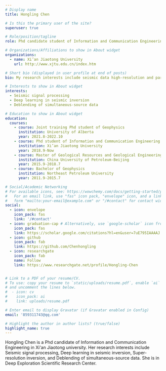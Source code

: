 ```yaml
---
# Display name
title: Hongling Chen

# Is this the primary user of the site?
superuser: true

# Role/position/tagline
role: Phd candidate student of Information and Communication Engineering

# Organizations/Affiliations to show in About widget
organizations:
  - name: Xi’an Jiaotong University
    url: http://www.xjtu.edu.cn/index.htm

# Short bio (displayed in user profile at end of posts)
bio: My research interests include seismic data high-resolution and parameters inversion, seismic proccesing.

# Interests to show in About widget
interests:
  - Seismic signal processing
  - Deep learning in seismic inversion
  - Deblending of simultaneous-source data

# Education to show in About widget
education:
  courses:
    - course: Joint training Phd student of Geophysics
      institution: University of Alberta
      year: 2021.8-2022.10
    - course: Phd student of Information and Communication Engineering
      institution: Xi’an Jiaotong University
      year: 2018.9-Now
    - course: Master of Geological Resources and Geological Engineering
      institution: China University of Petroleum-Beijing
      year: 2015.9-2018.7
    - course: Bachelor of Geophysics
      institution: Northeast Petroleum University
      year: 2011.9-2015.7

# Social/Academic Networking
# For available icons, see: https://wowchemy.com/docs/getting-started/page-builder/#icons
#   For an email link, use "fas" icon pack, "envelope" icon, and a link in the
#   form "mailto:your-email@example.com" or "/#contact" for contact widget.
social:
  - icon: envelope
    icon_pack: fas
    link: '/#contact'
  - icon: graduation-cap # Alternatively, use `google-scholar` icon from `ai` icon pack
    icon_pack: fas
    link: https://scholar.google.com/citations?hl=en&user=7uE795IAAAAJ
  - icon: github
    icon_pack: fab
    link: https://github.com/Chenhongling
  - icon: researchgate
    icon_pack: fab
    name: Follow
    link: https://www.researchgate.net/profile/Hongling-Chen


# Link to a PDF of your resume/CV.
# To use: copy your resume to `static/uploads/resume.pdf`, enable `ai` icons in `params.toml`,
# and uncomment the lines below.
#  - icon: cv
#    icon_pack: ai
#    link: uploads/resume.pdf

# Enter email to display Gravatar (if Gravatar enabled in Config)
email: '859311743@qq.com'

# Highlight the author in author lists? (true/false)
highlight_name: true
---
```


Hongling Chen is a Phd candidate of Information and Communication Engineering in Xi'an Jiaotong university. Her research interests include  Seismic signal processing, Deep learning in seismic inversion, Super-resolution inversion, and Deblending of simultaneous-source data. She is in Deep Exploration Scientific Research Center.



